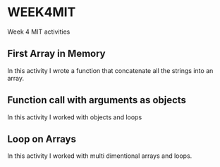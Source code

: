 # WEEK4MIT
Week 4 MIT activities

## First Array in Memory
In this activity I wrote a function that concatenate all the strings into an array.

## Function call with arguments as objects
In this activity I worked with objects and loops

## Loop on Arrays
In this activity I worked with multi dimentional arrays and loops.
